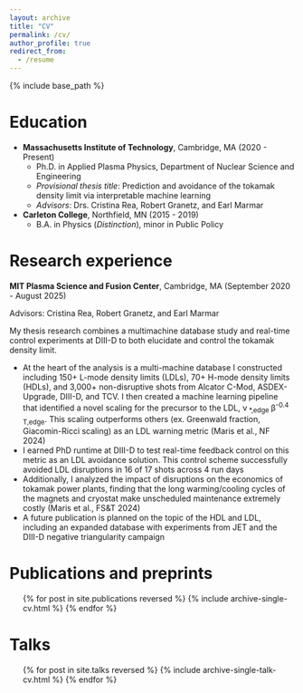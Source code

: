 ```yaml
---
layout: archive
title: "CV"
permalink: /cv/
author_profile: true
redirect_from:
  - /resume
---
```


{% include base_path %}

Education
======
* **Massachusetts Institute of Technology**, Cambridge, MA (2020 - Present)
  * Ph.D. in Applied Plasma Physics, Department of Nuclear Science and Engineering
  * _Provisional thesis title_: Prediction and avoidance of the tokamak density limit via interpretable machine learning 
  * _Advisors_: Drs. Cristina Rea, Robert Granetz, and Earl Marmar
* **Carleton College**, Northfield, MN (2015 - 2019)
  * B.A. in Physics (*Distinction*), minor in Public Policy 


Research experience
======
**MIT Plasma Science and Fusion Center**, Cambridge, MA (September 2020 - August 2025)
  
Advisors: Cristina Rea, Robert Granetz, and Earl Marmar

My thesis research combines a multimachine database study and real-time control experiments at DIII-D to both elucidate and control the tokamak density limit.

* At the heart of the analysis is a multi-machine database I constructed including 150+ L-mode density limits (LDLs), 70+ H-mode density limits (HDLs), and 3,000+ non-disruptive shots from Alcator C-Mod, ASDEX-Upgrade, DIII-D, and TCV. I then created a machine learning pipeline that identified a novel scaling for the precursor to the LDL, ν<sub> \*,edge </sub> β<sup>-0.4</sup> <sub>T,edge</sub>. This scaling outperforms others (ex. Greenwald fraction, Giacomin-Ricci scaling) as an LDL warning metric (Maris et al., NF 2024)
* I earned PhD runtime at DIII-D to test real-time feedback control on this metric as an LDL avoidance solution. This control scheme successfully avoided LDL disruptions in 16 of 17 shots across 4 run days
* Additionally, I analyzed the impact of disruptions on the economics of tokamak power plants, finding that the long warming/cooling cycles of the magnets and cryostat make unscheduled maintenance extremely costly (Maris et al., FS&T 2024)
* A future publication is planned on the topic of the HDL and LDL, including an expanded database with experiments from JET and the DIII-D negative triangularity campaign

<!-- * **National Ignition Facility (NIF) Summer Scholar**, Lawrence Livermore National Laboratory (Summer 2019 & 2020)
  * Developed machine learning models to predict neutron yield of inertial confinement fusion experiments at the NIF and provide an insight into yield degradation mechanisms
  * Supervisor: Dr. Shahab Khan -->

Publications and preprints
======
  <ul>{% for post in site.publications reversed %}
    {% include archive-single-cv.html %}
  {% endfor %}</ul>
  
Talks
======
  <ul>{% for post in site.talks reversed %}
    {% include archive-single-talk-cv.html %}
  {% endfor %}</ul>
  
<!-- Teaching
======
  <ul>{% for post in site.teaching %}
    {% include archive-single-cv.html %}
  {% endfor %}</ul> -->
  
<!-- Service and leadership
======
* Currently signed in to 43 different slack teams -->
